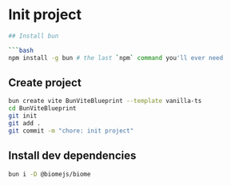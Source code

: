 # Init project

```bash
## Install bun

```bash
npm install -g bun # the last `npm` command you'll ever need
```

## Create project

```bash
bun create vite BunViteBlueprint --template vanilla-ts
cd BunViteBlueprint
git init
git add .
git commit -m "chore: init project"
```

## Install dev dependencies

```bash
bun i -D @biomejs/biome
```